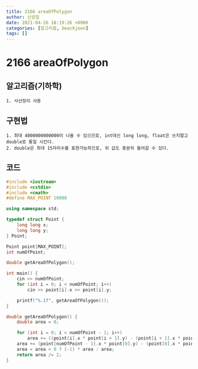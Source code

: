 ```yaml
---
title: 2166 areaOfPolygon
author: 신성일
date: 2021-04-26 18:19:26 +0900
categories: [알고리즘, beackjoon]
tags: []
---
```


# 2166 areaOfPolygon

## 알고리즘(기하학)

    1. 사선정리 사용

## 구현법

    1. 최대 4000000000000이 나올 수 있으므로, int대신 long long, float은 쓰지말고 double로 통일 시킨다.
    2. double은 최대 15자리수를 표현가능하므로, 위 값도 충분히 들어갈 수 있다.

## 코드

```cpp
#include <iostream>
#include <cstdio>
#include <cmath>
#define MAX_POINT 10000

using namespace std;

typedef struct Point {
	long long x;
	long long y;
} Point;

Point point[MAX_POINT];
int numOfPoint;

double getAreaOfPolygon();

int main() {
	cin >> numOfPoint;
	for (int i = 0; i < numOfPoint; i++)
		cin >> point[i].x >> point[i].y;

	printf("%.1f", getAreaOfPolygon());
}

double getAreaOfPolygon() {
	double area = 0;

	for (int i = 0; i < numOfPoint - 1; i++)
		area += ((point[i].x * point[i + 1].y) - (point[i + 1].x * point[i].y));
	area += (point[numOfPoint - 1].x * point[0].y) - (point[0].x * point[numOfPoint - 1].y);
	area = area < 0 ? (-1) * area : area;
	return area /= 2;
}

```
